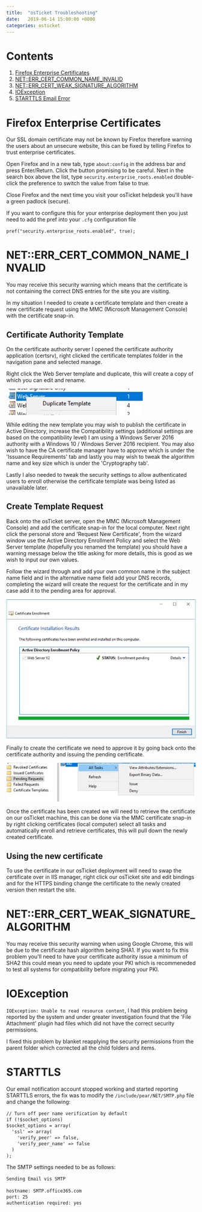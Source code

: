 ```yaml
---
title:  "osTicket Troubleshooting"
date:   2019-06-14 15:00:00 +0000
categories: osticket
---
```


# Contents
1. [Firefox Enterprise Certificates](#firefox-enterprise-certificates)
1. [NET::ERR_CERT_COMMON_NAME_INVALID](#neterr_cert_common_name_invalid)
1. [NET::ERR_CERT_WEAK_SIGNATURE_ALGORITHM](#neterr_cert_weak_signature_algorithm)
1. [IOException](#ioexception)
1. [STARTTLS Email Error](#starttls)

# Firefox Enterprise Certificates

Our SSL domain certificate may not be known by Firefox therefore warning the users about an unsecure website, this can be fixed by telling Firefox to trust enterprise certificates.

Open Firefox and in a new tab, type `about:config` in the address bar and press Enter/Return. Click the button promising to be careful. Next in the search box above the list, type `security.enterprise_roots.enabled` double-click the preference to switch the value from false to true.

Close Firefox and the next time you visit your osTicket helpdesk you'll have a green padlock (secure).

If you want to configure this for your enterprise deployment then you just need to add the pref into your `.cfg` configuration file

```
pref("security.enterprise_roots.enabled", true);
```

# NET::ERR_CERT_COMMON_NAME_INVALID

You may receive this security warning which means that the certificate is not containing the correct DNS entries for the site you are visiting.

In my situation I needed to create a certificate template and then create a new certificate request using the MMC (Microsoft Management Console) with the certificate snap-in.

## Certificate Authority Template

On the certificate authority server I opened the certificate authority application (certsrv), right clicked the certificate templates folder in the navigation pane and selected manage.

Right click the Web Server template and duplicate, this will create a copy of which you can edit and rename.

![Duplicate Template](/assets/images/posts/duplicate_template.jpg "Duplicate Template")

While editing the new template you may wish to publish the certificate in Active Directory, increase the Compatibility settings (additional settings are based on the compatibility level) I am using a Windows Server 2016 authority with a Windows 10 / Windows Server 2016 recipient. You may also wish to have the CA certificate manager have to approve which is under the 'Issuance Requirements' tab and lastly you may wish to tweak the algorithm name and key size which is under the 'Cryptography tab'.

Lastly I also needed to tweak the security settings to allow authenticated users to enroll otherwise the certificate template was being listed as unavailable later.

## Create Template Request

Back onto the osTicket server, open the MMC (Microsoft Management Console) and add the certificate snap-in for the local computer. Next right click the personal store and 'Request New Certificate', from the wizard window use the Active Directory Enrollment Policy and select the Web Server template (hopefully you renamed the template) you should have a warning message below the title asking for more details, this is good as we wish to input our own values.

Follow the wizard through and add your own common name in the subject name field and in the alternative name field add your DNS records, completing the wizard will create the request for the certificate and in my case add it to the pending area for approval.

![Completed Request](/assets/images/posts/pending_certificate.jpg "Completed Request")

Finally to create the certificate we need to approve it by going back onto the certificate authority and issuing the pending certificate.

![Issue Pending Certificate](/assets/images/posts/issue_pending_cert.jpg "Issue Pending Certificate")

Once the certificate has been created we will need to retrieve the certificate on our osTicket machine, this can be done via the MMC certificate snap-in by right clicking certificates (local computer) select all tasks and automatically enroll and retrieve certificates, this will pull down the newly created certificate.

## Using the new certificate

To use the certificate in our osTicket deployment will need to swap the certificate over in IIS manager, right click our osTicket site and edit bindings and for the HTTPS binding change the certificate to the newly created version then restart the site.

# NET::ERR_CERT_WEAK_SIGNATURE_ALGORITHM

You may receive this security warning when using Google Chrome, this will be due to the certificate hash algorithm being SHA1. If you want to fix this problem you'll need to have your certificate authority issue a minimum of SHA2 this could mean you need to update your PKI which is recommeneded to test all systems for compatibility before migrating your PKI.

# IOException

`IOException: Unable to read resource content`, I had this problem being reported by the system and under greater investigation found that the 'File Attachment' plugin had files which did not have the correct security permissions.

I fixed this problem by blanket reapplying the security permissions from the parent folder which corrected all the child folders and items.

# STARTTLS

Our email notification account stopped working and started reporting STARTTLS errors, the fix was to modify the `/include/pear/NET/SMTP.php` file and change the following:

```
// Turn off peer name verification by default
if (!$socket_options)
$socket_options = array(
  'ssl' => array(
    'verify_peer' => false,
    'verify_peer_name' => false
  )
);
```

The SMTP settings needed to be as follows:

```
Sending Email vis SMTP

hostname: SMTP.office365.com
port: 25
authentication required: yes
```
